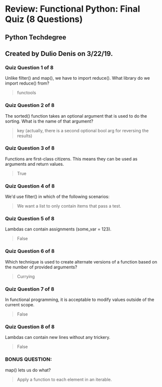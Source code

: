 # Review: Functional Python: Final Quiz (8 Questions)
## Python Techdegree
## Created by Dulio Denis on 3/22/19.

### Quiz Question 1 of 8
Unlike filter() and map(), we have to import reduce(). What library do we import reduce() from?
> functools

### Quiz Question 2 of 8
The sorted() function takes an optional argument that is used to do the sorting. What is the name of that argument?
> key (actually, there is a second optional bool arg for reversing the results)

### Quiz Question 3 of 8
Functions are first-class citizens. This means they can be used as arguments and return values.
> True

### Quiz Question 4 of 8
We'd use filter() in which of the following scenarios:
> We want a list to only contain items that pass a test.


### Quiz Question 5 of 8
Lambdas can contain assignments (some_var = 123).
> False

### Quiz Question 6 of 8
Which technique is used to create alternate versions of a function based on the number of provided arguments?
> Currying

### Quiz Question 7 of 8
In functional programming, it is acceptable to modify values outside of the current scope.
> False

### Quiz Question 8 of 8
Lambdas can contain new lines without any trickery.
> False

### BONUS QUESTION:
map() lets us do what?
> Apply a function to each element in an iterable.